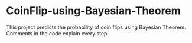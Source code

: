 # CoinFlip-using-Bayesian-Theorem
This project predicts the probability of coin flips using Bayesian Theorem.
Comments in the code explain every step. 
